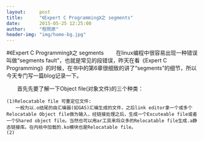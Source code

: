 ```yaml
---
layout:     post
title:      "《Expert C Programming》之 segments"
date:       2015-05-25 12:25:00
author:     "程照原"
header-img: "img/home-bg.jpg"
---
```

#《Expert C Programming》之 segments
　　在linux编程中很容易出现一种错误叫做“segments fault”，也就是常见的段错误，昨天在看《Expert C Programming》的时候，在书中的第6章很细致的讲了“segments”的细节，所以今天专门写一篇blog记录一下。

　　首先先要了解一下Object file(对象文件)的三个种类：

    (1)Relocatable file 可重定位文件:
    　　一般为以.o结尾的由汇编器(如GAS)汇编生成的文件，之后link editor拿一个或多个Relocatable Object file做为输入，经链接处理之后，生成一个Excuteable file或者一个Shared object file。当然也可以用ar工具来将众多的Relocatable file生成.a静态链接库。在内核中加载的.ko模块也是Relocatable file。
    (2) 


